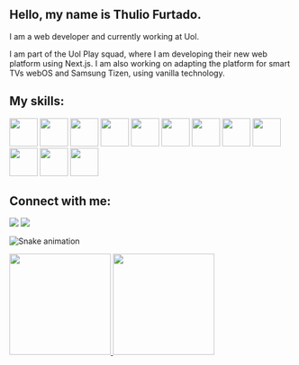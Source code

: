 ## Hello, my name is Thulio Furtado.

I am a web developer and currently working at Uol. 

I am part of the Uol Play squad, where I am developing their new web platform using Next.js. I am also working on adapting the platform for smart TVs webOS and Samsung Tizen, using vanilla technology.

## My skills:

<img src="https://cdn.jsdelivr.net/gh/devicons/devicon/icons/javascript/javascript-plain.svg" width="50"/> <img src="https://cdn.jsdelivr.net/gh/devicons/devicon/icons/typescript/typescript-original.svg" width="50"/> <img src="https://cdn.jsdelivr.net/gh/devicons/devicon/icons/nextjs/nextjs-original-wordmark.svg" width="50"/> <img src="https://cdn.jsdelivr.net/gh/devicons/devicon/icons/react/react-original-wordmark.svg" width="50"/> <img src="https://cdn.jsdelivr.net/gh/devicons/devicon/icons/jquery/jquery-original-wordmark.svg" width="50"/> <img src="https://cdn.jsdelivr.net/gh/devicons/devicon/icons/sass/sass-original.svg" width="50"/> <img src="https://cdn.jsdelivr.net/gh/devicons/devicon/icons/css3/css3-original-wordmark.svg" width="50"/> <img src="https://cdn.jsdelivr.net/gh/devicons/devicon/icons/html5/html5-original-wordmark.svg" width="50"/> <img src="https://cdn.jsdelivr.net/gh/devicons/devicon/icons/bootstrap/bootstrap-plain-wordmark.svg" width="50"/> <img src="https://cdn.jsdelivr.net/gh/devicons/devicon/icons/linux/linux-original.svg" width="50"/> <img src="https://cdn.jsdelivr.net/gh/devicons/devicon/icons/git/git-original-wordmark.svg" width="50"/> <img src="https://cdn.jsdelivr.net/gh/devicons/devicon/icons/php/php-original.svg" width="50"/>
          

## Connect with me:

<a href="https://www.linkedin.com/in/thulio-ramos-furtado-40abab113/" target="_blank"><img src="https://img.shields.io/badge/-LinkedIn-%230077B5?style=for-the-badge&logo=linkedin&logoColor=white" target="_blank"></a> <a href="https://www.instagram.com/thulio_ramos/" target="_blank"><img src="https://img.shields.io/badge/-Instagram-%23E4405F?style=for-the-badge&logo=instagram&logoColor=white" target="_blank"></a>

![Snake animation](https://github.com/Thulio1603/Thulio1603/blob/output/github-contribution-grid-snake.svg)

<div>
<a href="https://github.com/Thulio1603">
<img height="180em" src="https://github-readme-stats.vercel.app/api/top-langs/?username=Thulio1603&layout=compact&langs_count=7&theme=default"/>
<img height="180em" src="https://github-readme-stats.vercel.app/api?username=Thulio1603&show_icons=true&theme=default&include_all_commits=true&count_private=true"/>
</div>
